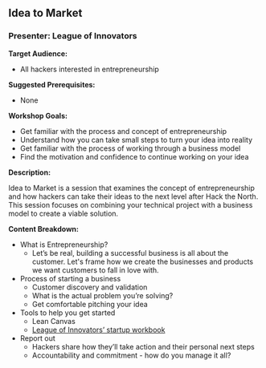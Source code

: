 ## Idea to Market
### Presenter: League of Innovators

**Target Audience:** 
- All hackers interested in entrepreneurship

**Suggested Prerequisites:** 
- None

**Workshop Goals:**

- Get familiar with the process and concept of entrepreneurship
- Understand how you can take small steps to turn your idea into reality
- Get familiar with the process of working through a business model
- Find the motivation and confidence to continue working on your idea

**Description:**

Idea to Market is a session that examines the concept of entrepreneurship and how hackers can take their ideas to the next level after Hack the North. This session focuses on combining your technical project with a business model to create a viable solution. 

**Content Breakdown:**
- What is Entrepreneurship?
    - Let’s be real, building a successful business is all about the customer. Let's frame how we create the businesses and products we want customers to fall in love with.
- Process of starting a business
    - Customer discovery and validation
    - What is the actual problem you’re solving?
    - Get comfortable pitching your idea
- Tools to help you get started
    - Lean Canvas 
    - [League of Innovators’ startup workbook](StartupWorkBook.pdf) 
- Report out
    - Hackers share how they’ll take action and their personal next steps 
    - Accountability and commitment - how do you manage it all?
